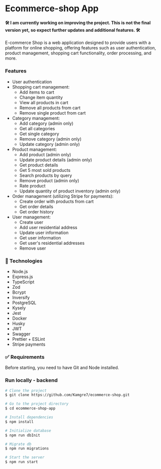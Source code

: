 # Ecommerce-shop App

#### 🛠 I am currently working on improving the project. This is not the final version yet, so expect further updates and additional features. 🛠

E-commerce Shop is a web application designed to provide users with a platform for online shopping, offering features such as user authentication, product management, shopping cart functionality, order processing, and more.

### Features

- User authentication
- Shopping cart management:
  - Add items to cart
  - Change item quantity
  - View all products in cart
  - Remove all products from cart
  - Remove single product from cart
- Category management:
  - Add category (admin only)
  - Get all categories
  - Get single category
  - Remove category (admin only)
  - Update category (admin only)
- Product management:
  - Add product (admin only)
  - Update product details (admin only)
  - Get product details
  - Get 5 most sold products
  - Search products by query
  - Remove product (admin only)
  - Rate product
  - Update quantity of product inventory (admin only)
- Order management (utilizing Stripe for payments):
  - Create order with products from cart
  - Get order details
  - Get order history
- User management:
  - Create user
  - Add user residential address
  - Update user information
  - Get user information
  - Get user's residential addresses
  - Remove user

### 🚀 Technologies

- Node.js
- Express.js
- TypeScript
- Zod
- Bcrypt
- Inversify
- PostgreSQL
- Kysely
- Jest
- Docker
- Husky
- JWT
- Swagger
- Prettier + ESLint
- Stripe payments

### ✅ Requirements

Before starting, you need to have Git and Node installed.

### Run locally - backend

```bash
# Clone the project
$ git clone https://github.com/Kamgre7/ecommerce-shop.git

# Go to the project directory
$ cd ecommerce-shop-app

# Install dependencies
$ npm install

# Initialize database
$ npm run dbInit

# Migrate db
$ npm run migrations

# Start the server
$ npm run start
```

